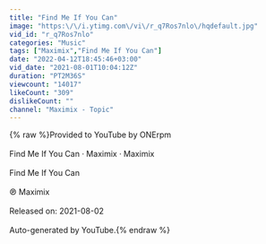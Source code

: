 ```yaml
---
title: "Find Me If You Can"
image: "https:\/\/i.ytimg.com\/vi\/r_q7Ros7nlo\/hqdefault.jpg"
vid_id: "r_q7Ros7nlo"
categories: "Music"
tags: ["Maximix","Find Me If You Can"]
date: "2022-04-12T18:45:46+03:00"
vid_date: "2021-08-01T10:04:12Z"
duration: "PT2M36S"
viewcount: "14017"
likeCount: "309"
dislikeCount: ""
channel: "Maximix - Topic"
---
```

{% raw %}Provided to YouTube by ONErpm<br /><br />Find Me If You Can · Maximix · Maximix<br /><br />Find Me If You Can<br /><br />℗ Maximix<br /><br />Released on: 2021-08-02<br /><br />Auto-generated by YouTube.{% endraw %}
